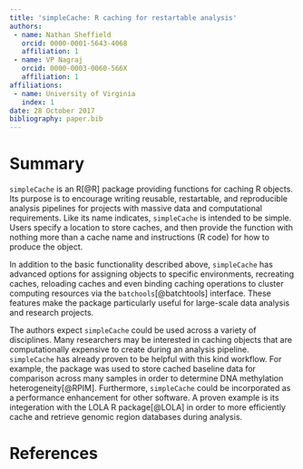 ```yaml
---
title: 'simpleCache: R caching for restartable analysis'
authors:
 - name: Nathan Sheffield
   orcid: 0000-0001-5643-4068
   affiliation: 1
 - name: VP Nagraj
   orcid: 0000-0003-0060-566X
   affiliation: 1
affiliations:
 - name: University of Virginia
   index: 1
date: 28 October 2017
bibliography: paper.bib
---
```


# Summary

`simpleCache` is an R[@R] package providing functions for caching R objects. Its purpose is to encourage writing reusable, restartable, and reproducible analysis pipelines for projects with massive data and computational requirements. Like its name indicates, `simpleCache` is intended to be simple. Users specify a location to store caches, and then provide the function with nothing more than a cache name and instructions (R code) for how to produce the object.

In addition to the basic functionality described above, `simpleCache` has advanced options for assigning objects to specific environments, recreating caches, reloading caches and even binding caching operations to cluster computing resources via the `batchools`[@batchtools] interface. These features make the package particularly useful for large-scale data analysis and research projects. 

The authors expect `simpleCache` could be used across a variety of disciplines. Many researchers may be interested in caching objects that are computationally expensive to create during an analysis pipeline. `simpleCache` has already proven to be helpful with this kind workflow. For example, the package was used to store cached baseline data for comparison across many samples in order to determine DNA methylation heterogeneity[@RPIM]. Furthermore, `simpleCache` could be incorporated as a performance enhancement for other software. A proven example is its integeration with the LOLA R package[@LOLA] in order to more efficiently cache and retrieve genomic region databases during analysis.

# References